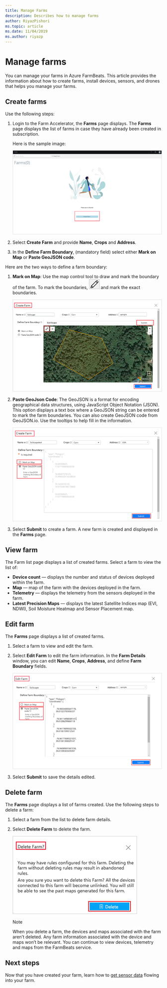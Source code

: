 ```yaml
---
title: Manage Farms
description: Describes how to manage farms
author: RiyazPishori
ms.topic: article
ms.date: 11/04/2019
ms.author: riyazp
---
```



# Manage farms

You can manage your farms in Azure FarmBeats. This article provides the information about how to create farms, install devices, sensors, and drones that helps you manage your farms.

## Create farms

Use the following steps:

1. Login to the Farm Accelerator, the **Farms** page displays.
    The **Farms** page displays the list of farms in case they have already been created in subscription.

    Here is the sample image:

    ![Screenshot that shows the Farms page.](./media/create-farms-in-azure-farmbeats/create-farm-main-page-1.png)


2. Select **Create Farm** and provide **Name**, **Crops** and **Address**.
3. In the **Define Farm Boundary**, (mandatory field) select either **Mark on Map** or **Paste GeoJSON code**.

Here are the two ways to define a farm boundary:

1. **Mark on Map**: Use the map control tool to draw and mark the boundary of the farm. To mark the boundaries,  ![Screenshot that shows the pencil icon for drawing boundaries on the map](./media/create-farms-in-azure-farmbeats/pencil-icon-1.png) and mark the exact boundaries.

    ![Screenshot that shows the drawn boundaries on a map.](./media/create-farms-in-azure-farmbeats/create-farm-mark-on-map-1.png)

2. **Paste GeoJson Code**: The GeoJSON is a format for encoding geographical data structures, using JavaScript Object Notation (JSON). This option displays a text box where a GeoJSON string can be entered to mark the farm boundaries. You can also create GeoJSON code from GeoJSON.io.
Use the tooltips to help fill in the information.

    ![Screenshot that highlights the Paste GeoJson Code option on the Create Farm screen.](./media/create-farms-in-azure-farmbeats/create-new-farm-1.png)

3.	Select **Submit** to create a farm. A new farm is created and displayed in the **Farms** page.

## View farm

The Farm list page displays a list of created farms. Select a farm to view the list of:

 - **Device count** — displays the number and status of devices deployed within the farm.
 - **Map** — map of the farm with the devices deployed in the farm.
 - **Telemetry** — displays the telemetry from the sensors deployed in the farm.
 - **Latest Precision Maps** — displays the latest Satellite Indices map (EVI, NDWI), Soil Moisture Heatmap and Sensor Placement map.

## Edit farm

The **Farms** page displays a list of created farms.

1.	Select a farm to view and edit the farm.
2.	Select **Edit Farm** to edit the farm information. In the **Farm Details** window, you can edit **Name**, **Crops**, **Address**, and define **Farm Boundary** fields.

    ![Project Farm Beats](./media/create-farms-in-azure-farmbeats/edit-farm-1.png)

3. Select **Submit** to save the details edited.

## Delete farm

The **Farms** page displays a list of farms created. Use the following steps to delete a farm:

1.	Select a farm from the list to delete farm details.
2.	Select **Delete Farm** to delete the farm.

    ![Screenshot that shows the Delete Farm screen and highlights the Delete button.](./media/create-farms-in-azure-farmbeats/delete-farm-1.png)

    > [!NOTE]
    > When you delete a farm, the devices and maps associated with the farm aren’t deleted. Any farm information associated with the device and maps won’t be relevant. You can continue to view devices, telemetry and maps from the FarmBeats service.


## Next steps

Now that you have created your farm, learn how to [get sensor data](get-sensor-data-from-sensor-partner.md) flowing into your farm.

